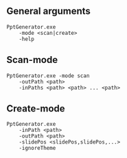 ## General arguments
```
PptGenerator.exe 
    -mode <scan|create>
    -help
```

## Scan-mode
```
PptGenerator.exe -mode scan
    -outPath <path>
    -inPaths <path> <path> ... <path>
```

## Create-mode
```
PptGenerator.exe 
    -inPath <path>
    -outPath <path>
    -slidePos <slidePos,slidePos,...>
    -ignoreTheme
```